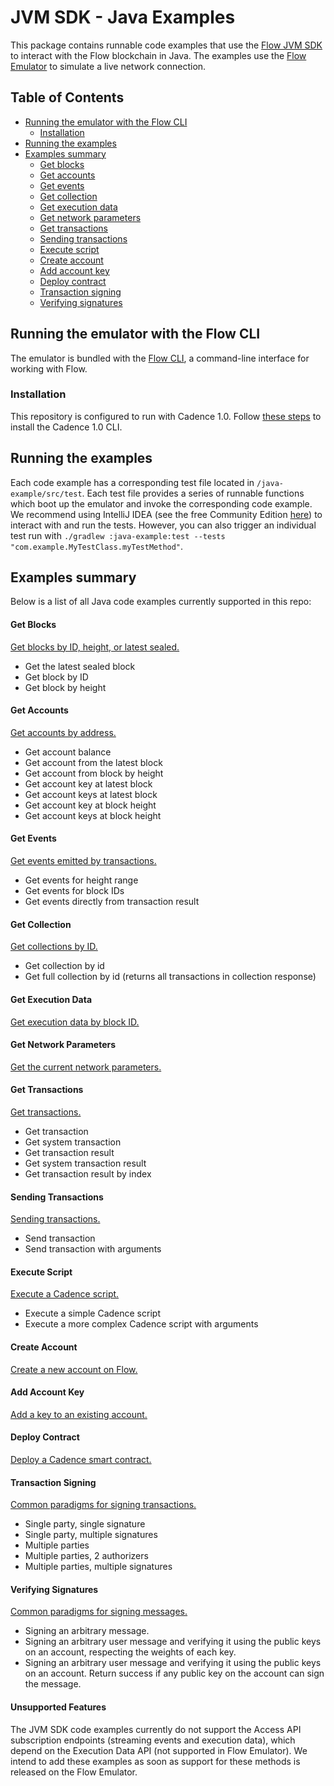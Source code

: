 # JVM SDK - Java Examples

This package contains runnable code examples that use the [Flow JVM SDK](https://github.com/onflow/flow-jvm-sdk) to interact with the Flow blockchain in Java. The examples use the [Flow Emulator](https://developers.flow.com/tools/emulator) to simulate a live network connection.

## Table of Contents
- [Running the emulator with the Flow CLI](#running-the-emulator-with-the-flow-cli)
  - [Installation](#installation)
- [Running the examples](#running-the-examples)
- [Examples summary](#examples-summary)
  - [Get blocks](#get-blocks)
  - [Get accounts](#get-accounts)
  - [Get events](#get-events)
  - [Get collection](#get-collection)
  - [Get execution data](#get-execution-data)
  - [Get network parameters](#get-network-parameters)
  - [Get transactions](#get-transactions)
  - [Sending transactions](#sending-transactions)
  - [Execute script](#execute-script)
  - [Create account](#create-account)
  - [Add account key](#add-account-key)
  - [Deploy contract](#deploy-contract)
  - [Transaction signing](#transaction-signing)
  - [Verifying signatures](#verifying-signatures)

## Running the emulator with the Flow CLI

The emulator is bundled with the [Flow CLI](https://docs.onflow.org/flow-cli), a command-line interface for working with Flow.

### Installation

This repository is configured to run with Cadence 1.0. Follow [these steps](https://cadence-lang.org/docs/cadence-migration-guide#install-cadence-10-cli) to install the Cadence 1.0 CLI.

## Running the examples

Each code example has a corresponding test file located in `/java-example/src/test`. Each test file provides a series of runnable functions which boot up the emulator and invoke the corresponding code example. We recommend using IntelliJ IDEA (see the free Community Edition [here](https://www.jetbrains.com/idea/download/)) to interact with and run the tests. However, you can also trigger an individual test run with `./gradlew :java-example:test --tests "com.example.MyTestClass.myTestMethod"`.

## Examples summary

Below is a list of all Java code examples currently supported in this repo:

#### Get Blocks

[Get blocks by ID, height, or latest sealed.](src/main/java/org/onflow/examples/java/getBlock/GetBlockAccessAPIConnector.java)

- Get the latest sealed block
- Get block by ID
- Get block by height

#### Get Accounts

[Get accounts by address.](src/main/java/org/onflow/examples/java/getAccount/GetAccountAccessAPIConnector.java)

- Get account balance
- Get account from the latest block
- Get account from block by height
- Get account key at latest block
- Get account keys at latest block
- Get account key at block height
- Get account keys at block height

#### Get Events

[Get events emitted by transactions.](src/main/java/org/onflow/examples/java/getEvent/GetEventAccessAPIConnector.java)

- Get events for height range
- Get events for block IDs
- Get events directly from transaction result

#### Get Collection

[Get collections by ID.](src/main/java/org/onflow/examples/java/getCollection/GetCollectionAccessAPIConnector.java)

- Get collection by id
- Get full collection by id (returns all transactions in collection response)

#### Get Execution Data

[Get execution data by block ID.](src/main/java/org/onflow/examples/java/getExecutionData/GetExecutionDataAccessAPIConnector.java)

#### Get Network Parameters

[Get the current network parameters.](src/main/java/org/onflow/examples/java/getNetworkParams/GetNetworkParametersAccessAPIConnector.java)

#### Get Transactions

[Get transactions.](src/main/java/org/onflow/examples/java/getTransaction/GetTransactionAccessAPIConnector.java)

- Get transaction
- Get system transaction
- Get transaction result
- Get system transaction result
- Get transaction result by index

#### Sending Transactions

[Sending transactions.](src/main/java/org/onflow/examples/java/sendTransaction/SendTransactionExample.java)

- Send transaction
- Send transaction with arguments

#### Execute Script

[Execute a Cadence script.](src/main/java/org/onflow/examples/java/executeScript/ExecuteScriptAccessAPIConnector.java)

- Execute a simple Cadence script
- Execute a more complex Cadence script with arguments

#### Create Account

[Create a new account on Flow.](src/main/java/org/onflow/examples/java/createAccount/CreateAccountExample.java)

#### Add Account Key

[Add a key to an existing account.](src/main/java/org/onflow/examples/java/addKey/AddAccountKeyExample.java)

#### Deploy Contract

[Deploy a Cadence smart contract.](src/main/java/org/onflow/examples/java/deployContract/DeployContractExample.java)

#### Transaction Signing

[Common paradigms for signing transactions.](src/main/java/org/onflow/examples/java/signTransaction/SignTransactionExample.java)

- Single party, single signature
- Single party, multiple signatures
- Multiple parties
- Multiple parties, 2 authorizers
- Multiple parties, multiple signatures

#### Verifying Signatures

[Common paradigms for signing messages.](src/main/java/org/onflow/examples/java/verifySignature)

- Signing an arbitrary message.
- Signing an arbitrary user message and verifying it using the public keys on an account, respecting the weights of each key.
- Signing an arbitrary user message and verifying it using the public keys on an account. Return success if any public key on the account can sign the message.


#### Unsupported Features

The JVM SDK code examples currently do not support the Access API subscription endpoints (streaming events and execution data), which depend on the Execution Data API (not supported in Flow Emulator). We intend to add these examples as soon as support for these methods is released on the Flow Emulator. 
